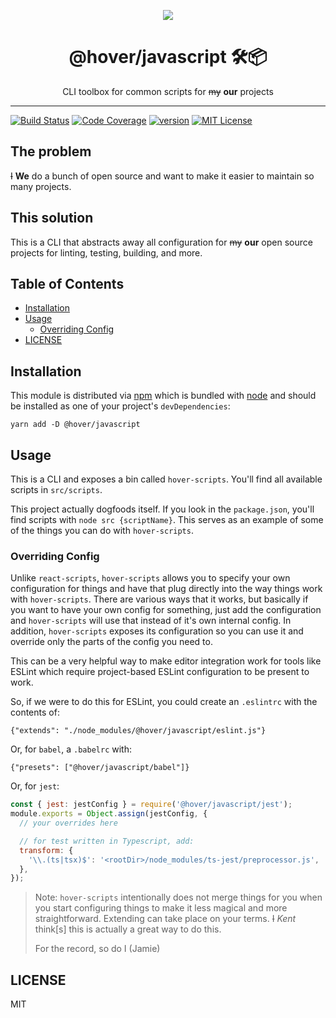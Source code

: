 <p align="center">
  <a href="https://codefund.io/properties/447/visit-sponsor">
    <img src="https://codefund.io/properties/447/sponsor" />
  </a>
</p>

<div align="center">
<h1>@hover/javascript 🛠📦</h1>

<p>CLI toolbox for common scripts for <del>my</del> <strong>our</strong> projects</p>
</div>

<hr />

[![Build Status][build-badge]][build]
[![Code Coverage][coverage-badge]][coverage]
[![version][version-badge]][package] [![MIT License][license-badge]][license]

## The problem

~~I~~ **We** do a bunch of open source and want to make it easier to maintain so
many projects.

## This solution

This is a CLI that abstracts away all configuration for ~~my~~ **our** open
source projects for linting, testing, building, and more.

## Table of Contents

<!-- START doctoc generated TOC please keep comment here to allow auto update -->
<!-- DON'T EDIT THIS SECTION, INSTEAD RE-RUN doctoc TO UPDATE -->

- [Installation](#installation)
- [Usage](#usage)
  - [Overriding Config](#overriding-config)
- [LICENSE](#license)

<!-- END doctoc generated TOC please keep comment here to allow auto update -->

## Installation

This module is distributed via [npm][npm] which is bundled with [node][node] and
should be installed as one of your project's `devDependencies`:

```
yarn add -D @hover/javascript
```

## Usage

This is a CLI and exposes a bin called `hover-scripts`. You'll find all
available scripts in `src/scripts`.

This project actually dogfoods itself. If you look in the `package.json`, you'll
find scripts with `node src {scriptName}`. This serves as an example of some of
the things you can do with `hover-scripts`.

### Overriding Config

Unlike `react-scripts`, `hover-scripts` allows you to specify your own
configuration for things and have that plug directly into the way things work
with `hover-scripts`. There are various ways that it works, but basically if you
want to have your own config for something, just add the configuration and
`hover-scripts` will use that instead of it's own internal config. In addition,
`hover-scripts` exposes its configuration so you can use it and override only
the parts of the config you need to.

This can be a very helpful way to make editor integration work for tools like
ESLint which require project-based ESLint configuration to be present to work.

So, if we were to do this for ESLint, you could create an `.eslintrc` with the
contents of:

```
{"extends": "./node_modules/@hover/javascript/eslint.js"}
```

Or, for `babel`, a `.babelrc` with:

```
{"presets": ["@hover/javascript/babel"]}
```

Or, for `jest`:

```javascript
const { jest: jestConfig } = require('@hover/javascript/jest');
module.exports = Object.assign(jestConfig, {
  // your overrides here

  // for test written in Typescript, add:
  transform: {
    '\\.(ts|tsx)$': '<rootDir>/node_modules/ts-jest/preprocessor.js',
  },
});
```

> Note: `hover-scripts` intentionally does not merge things for you when you
> start configuring things to make it less magical and more straightforward.
> Extending can take place on your terms. ~~I~~ _Kent_ think[s] this is actually
> a great way to do this.
>
> For the record, so do I (Jamie)

## LICENSE

MIT

[npm]: https://www.npmjs.com/
[node]: https://nodejs.org
[build-badge]:
  https://g.codefresh.io/api/badges/pipeline/hoverinc/npm%2Fjavascript?type=cf-1
[build]:
  https://g.codefresh.io/public/accounts/hoverinc/pipelines/5d4cb5d4e41f3722d4dfdb94
[coverage-badge]:
  https://img.shields.io/codecov/c/github/hoverinc/hover-javascript.svg
[coverage]: https://codecov.io/github/hoverinc/hover-javascript
[version-badge]: https://img.shields.io/npm/v/@hover/javascript.svg
[package]: https://www.npmjs.com/package/@hover/javascript
[license-badge]: https://img.shields.io/npm/l/@hover/javascript.svg
[license]: https://github.com/hoverinc/hover-javascript/blob/master/LICENSE
